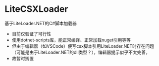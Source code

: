 # LiteCSXLoader
基于LiteLoader.NET的C#脚本加载器

- 目前仅验证了可行性
- 使用dotnet-scripts库，能正常编译、正常加载nuget引用等等
- 但由于编辑器（如VSCode）便写csx脚本引用LiteLoader.NET时存在问题（可能是由于LiteLoader.NET的dll类型？），编辑器提示似乎不太完善，
- 故暂时搁置
